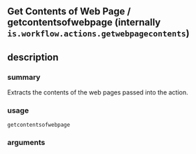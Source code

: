 
## Get Contents of Web Page / getcontentsofwebpage (internally `is.workflow.actions.getwebpagecontents`)



## description
### summary
Extracts the contents of the web pages passed into the action.


### usage
`getcontentsofwebpage `

### arguments

